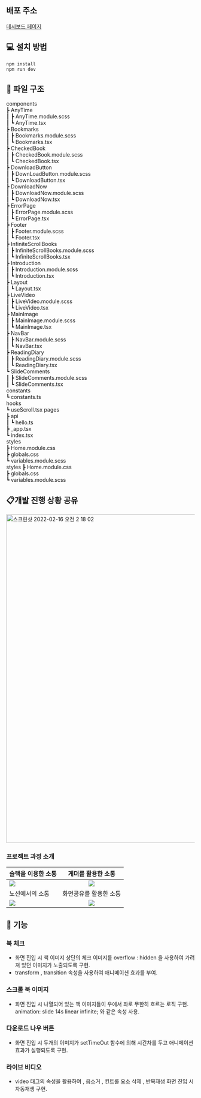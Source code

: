 ## 배포 주소

<a href=https://05-01-peanut-school-lam3z4as6-preonboarding-team14.vercel.app/>데시보드 페이지</a>

## 💻 설치 방법

    npm install
    npm run dev

## 📂 파일 구조

components     
 ┣ AnyTime         
 ┃ ┣ AnyTime.module.scss       
 ┃ ┗ AnyTime.tsx       
 ┣ Bookmarks       
 ┃ ┣ Bookmarks.module.scss       
 ┃ ┗ Bookmarks.tsx          
 ┣ CheckedBook       
 ┃ ┣ CheckedBook.module.scss      
 ┃ ┗ CheckedBook.tsx      
 ┣ DownloadButton           
 ┃ ┣ DownLoadButton.module.scss     
 ┃ ┗ DownloadButton.tsx       
 ┣ DownloadNow       
 ┃ ┣ DownloadNow.module.scss      
 ┃ ┗ DownloadNow.tsx      
 ┣ ErrorPage      
 ┃ ┣ ErrorPage.module.scss             
 ┃ ┗ ErrorPage.tsx         
 ┣ Footer      
 ┃ ┣ Footer.module.scss        
 ┃ ┗ Footer.tsx      
 ┣ InfiniteScrollBooks        
 ┃ ┣ InfiniteScrollBooks.module.scss    
 ┃ ┗ InfiniteScrollBooks.tsx     
 ┣ Introduction       
 ┃ ┣ Introduction.module.scss         
 ┃ ┗ Introduction.tsx       
 ┣ Layout     
 ┃ ┗ Layout.tsx           
 ┣ LiveVideo             
 ┃ ┣ LiveVideo.module.scss       
 ┃ ┗ LiveVideo.tsx      
 ┣ MainImage       
 ┃ ┣ MainImage.module.scss       
 ┃ ┗ MainImage.tsx      
 ┣ NavBar       
 ┃ ┣ NavBar.module.scss      
 ┃ ┗ NavBar.tsx      
 ┣ ReadingDiary      
 ┃ ┣ ReadingDiary.module.scss    
 ┃ ┗ ReadingDiary.tsx       
 ┗ SlideComments      
 ┃ ┣ SlideComments.module.scss      
 ┃ ┗ SlideComments.tsx     
 constants    
 ┗ constants.ts     
 hooks      
 ┗ useScroll.tsx
 pages   
 ┣ api      
 ┃ ┗ hello.ts      
 ┣ _app.tsx     
 ┗ index.tsx     
 styles    
 ┣ Home.module.css     
 ┣ globals.css      
 ┗ variables.module.scss    
 styles
 ┣ Home.module.css     
 ┣ globals.css     
 ┗ variables.module.scss     
## 📋개발 진행 상황 공유
<img width="876" alt="스크린샷 2022-02-16 오전 2 18 02" src="https://user-images.githubusercontent.com/91244500/154114463-226e49ce-5126-4f4f-8c0f-ecfc768f6a7e.png">


### 프로젝트 과정 소개

| 슬랙을 이용한 소통                                                                                                             |                                                       게더를 활용한 소통                                                       |
| :----------------------------------------------------------------------------------------------------------------------------- | :----------------------------------------------------------------------------------------------------------------------------: |
| <img width="auto" src="https://user-images.githubusercontent.com/80146176/153052997-f2ca6637-40f8-4e7f-9609-f4885577706a.png"> | <img width="auto" src="https://user-images.githubusercontent.com/80146176/153053947-7be40938-62f8-4dd9-a54b-7328ea550546.png"> |
| 노션에서의 소통                                                                                                                |                                                     화면공유를 활용한 소통                                                     |
| <img width="auto" src="https://user-images.githubusercontent.com/80146176/153054588-6194940a-a76d-4fde-a164-2efb3989d6e8.png"> | <img width="auto" src="https://user-images.githubusercontent.com/80146176/153054110-d7c4169e-3824-4903-8ca5-fc4aec044055.png"> |

## 📝 기능

### 북 체크

-  화면 진입 시 책 이미지 상단의 체크 이미지를 overflow : hidden 을 사용하여 가려져 있던 이미지가 노출되도록 구현.
- transform , transition 속성을 사용하여 애니메이션 효과를 부여.

### 스크롤 북 이미지

- 화면 진입 시 나열되어 있는 책 이미지들이 우에서 좌로 무한히 흐르는 로직 구현. animation: slide 14s linear infinite; 와 같은 속성 사용.

### 다운로드 나우 버튼

- 화면 진입 시 두개의 이미지가 setTimeOut 함수에 의해 시간차를 두고 애니메이션 효과가 실행되도록 구현.

### 라이브 비디오

- video 태그의 속성을 활용하여 , 음소거 , 컨트롤 요소 삭제 , 반복재생 화면 진입 시 자동재생 구현.


